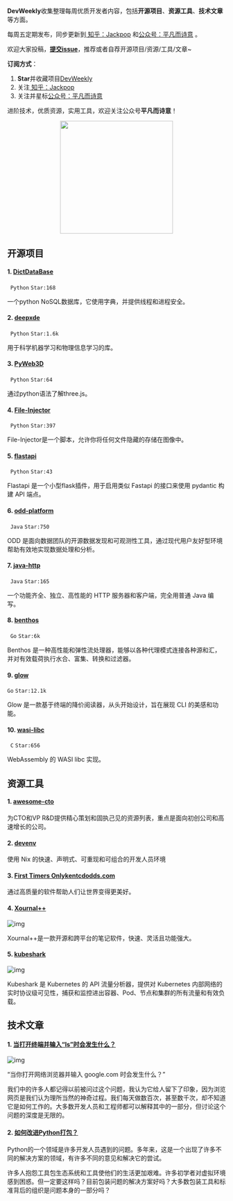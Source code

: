 **DevWeekly**收集整理每周优质开发者内容，包括**开源项目**、**资源工具**、**技术文章**等方面。

每周五定期发布，同步更新到<a href="https://www.zhihu.com/people/sharetechlee/activities">
知乎：Jackpop</a> 和<a href="https://mp.weixin.qq.com/s/hTZAGgkiMS0XPZ9OHQxFJg" rel="nofollow">公众号：平凡而诗意</a> 。

欢迎大家投稿，**[提交issue](https://github.com/Jackpopc/DevWeekly/issues)**，推荐或者自荐开源项目/资源/工具/文章~

**订阅方式**：

1. **Star**并收藏项目[DevWeekly](https://github.com/Jackpopc/DevWeekly)
2. 关注<a href="https://www.zhihu.com/people/sharetechlee/activities">
   知乎：Jackpop</a>
3. 关注并星标<a href="https://mp.weixin.qq.com/s/hTZAGgkiMS0XPZ9OHQxFJg" rel="nofollow">公众号：平凡而诗意</a>  

进阶技术，优质资源，实用工具，欢迎关注公众号**平凡而诗意**！

<p align="center">
    <img src="https://s1.ax1x.com/2022/07/10/jsCAdH.jpg" width="260" height="260"></img>
</p>

## 开源项目

#### 1. [DictDataBase](https://github.com/mkrd/DictDataBase)

` Python` `Star:168`

一个python NoSQL数据库，它使用字典，并提供线程和进程安全。

#### 2. [deepxde](https://github.com/lululxvi/deepxde)

` Python` `Star:1.6k`

用于科学机器学习和物理信息学习的库。

#### 3. [PyWeb3D](https://github.com/Bruno-Odinukweze/PyWeb3D)

` Python` `Star:64`

通过python语法了解three.js。

#### 4. [File-Injector](https://github.com/carlospuenteg/File-Injector)

` Python` `Star:397`

File-Injector是一个脚本，允许你将任何文件隐藏的存储在图像中。

#### 5. [flastapi](https://github.com/maarten-dp/flastapi)

` Python` `Star:43`

Flastapi 是一个小型flask插件，用于启用类似 Fastapi 的接口来使用 pydantic 构建 API 端点。

#### 6. [odd-platform](https://github.com/opendatadiscovery/odd-platform)

` Java` `Star:750`

ODD 是面向数据团队的开源数据发现和可观测性工具，通过现代用户友好型环境帮助有效地实现数据处理和分析。

#### 7. [java-http](https://github.com/FusionAuth/java-http)

` Java` `Star:165`

一个功能齐全、独立、高性能的 HTTP 服务器和客户端，完全用普通 Java 编写。

#### 8. [benthos](https://github.com/benthosdev/benthos)

` Go` `Star:6k`

Benthos 是一种高性能和弹性流处理器，能够以各种代理模式连接各种源和汇，并对有效载荷执行水合、富集、转换和过滤器。

#### 9. [glow](https://github.com/charmbracelet/glow)

`Go` `Star:12.1k`

Glow 是一款基于终端的降价阅读器，从头开始设计，旨在展现 CLI 的美感和功能。

#### 10. [wasi-libc](https://github.com/WebAssembly/wasi-libc)

` C` `Star:656`

WebAssembly 的 WASI libc 实现。

## 资源工具

#### 1. [awesome-cto](https://github.com/kuchin/awesome-cto)

为CTO和VP R&D提供精心策划和固执己见的资源列表，重点是面向初创公司和高速增长的公司。

#### 2. [devenv](https://devenv.sh/getting-started/)

使用 Nix 的快速、声明式、可重现和可组合的开发人员环境

#### 3. [First Timers Onlykentcdodds.com](https://kentcdodds.com/blog/first-timers-only)

通过高质量的软件帮助人们让世界变得更美好。

#### 4. [Xournal++](https://xournalpp.github.io/)

![img](https://pic1.zhimg.com/80/v2-1abfc06d0c12283a8e5a31a774533b33_720w.png?source=d16d100b)

Xournal++是一款开源和跨平台的笔记软件，快速、灵活且功能强大。

#### 5. [kubeshark](https://github.com/kubeshark/kubeshark)

![img](https://picx.zhimg.com/80/v2-4f2bcdae77ef6e729f8183e4c53b2cdc_720w.png?source=d16d100b)

Kubeshark 是 Kubernetes 的 API 流量分析器，提供对 Kubernetes 内部网络的实时协议级可见性，捕获和监控进出容器、Pod、节点和集群的所有流量和有效负载。

## 技术文章

#### 1. [当打开终端并输入“ls”时会发生什么？](https://www.warp.dev/blog/what-happens-when-you-open-a-terminal-and-enter-ls)

![img](https://picx.zhimg.com/80/v2-6f35ea3985a239d16e8f4892290c5297_720w.png?source=d16d100b)

“当你打开网络浏览器并输入 google.com 时会发生什么？”

我们中的许多人都记得以前被问过这个问题，我认为它给人留下了印象，因为浏览网页是我们认为理所当然的神奇过程。我们每天做数百次，甚至数千次，却不知道它是如何工作的。大多数开发人员和工程师都可以解释其中的一部分，但讨论这个问题的深度是无限的。

#### 2. [如何改进Python打包？](https://chriswarrick.com/blog/2023/01/15/how-to-improve-python-packaging/)

Python的一个领域是许多开发人员遇到的问题。多年来，这是一个出现了许多不同的解决方案的领域，有许多不同的意见和解决它的尝试。

许多人抱怨工具包生态系统和工具使他们的生活更加艰难。许多初学者对虚拟环境感到困惑。但一定要这样吗？目前包装问题的解决方案好吗？大多数包装工具和标准背后的组织是问题本身的一部分吗？
